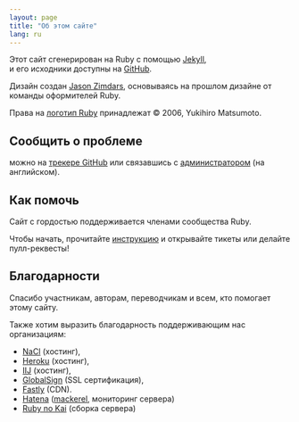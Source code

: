 ```yaml
---
layout: page
title: "Об этом сайте"
lang: ru
---
```


Этот сайт сгенерирован на Ruby c помощью [Jekyll][jekyll],<br>
и его исходники доступны на [GitHub][github-repo].

Дизайн создан [Jason Zimdars][jzimdars], основываясь на
прошлом дизайне от команды оформителей Ruby.

Права на [логотип Ruby][logo] принадлежат &copy; 2006, Yukihiro Matsumoto.


## Сообщить о проблеме ##

можно на [трекере GitHub][github-issues]
или связавшись с [администратором][webmaster] (на английском).


## Как помочь ##

Сайт с гордостью поддерживается членами сообщества Ruby.

Чтобы начать, прочитайте [инструкцию][github-wiki]
и открывайте тикеты или делайте пулл-реквесты!


## Благодарности ##

Спасибо участникам, авторам, переводчикам и всем, кто помогает этому сайту.

Также хотим выразить благодарность поддерживающим нас организациям:

 * [NaCl][nacl] (хостинг),
 * [Heroku][heroku] (хостинг),
 * [IIJ][iij] (хостинг),
 * [GlobalSign][globalsign] (SSL сертификация),
 * [Fastly][fastly] (CDN).
 * [Hatena][hatena] ([mackerel][mackerel], мониторинг сервера)
 * [Ruby no Kai][rubynokai] (сборка сервера)


[logo]: /ru/about/logo/
[webmaster]: mailto:webmaster@ruby-lang.org
[jekyll]: http://www.jekyllrb.com/
[jzimdars]: https://twitter.com/jasonzimdars
[github-repo]: https://github.com/ruby/www.ruby-lang.org/
[github-issues]: https://github.com/ruby/www.ruby-lang.org/issues
[github-wiki]: https://github.com/ruby/www.ruby-lang.org/wiki
[nacl]: http://www.netlab.jp
[heroku]: https://www.heroku.com/
[iij]: http://www.iij.ad.jp
[globalsign]: https://www.globalsign.com
[fastly]: http://www.fastly.com
[hatena]: http://hatenacorp.jp/
[mackerel]: https://mackerel.io/
[rubynokai]: http://ruby-no-kai.org/
